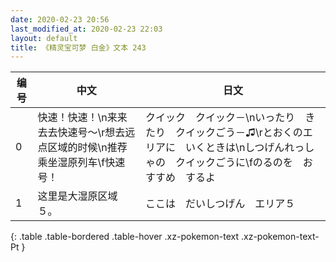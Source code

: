 ```yaml
---
date: 2020-02-23 20:56
last_modified_at: 2020-02-23 22:03
layout: default
title: 《精灵宝可梦 白金》文本 243
---
```

| 编号 | 中文 | 日文 |
| ---- | ---- | ---- |
| 0 | 快速！快速！\n来来去去快速号～\r想去远点区域的时候\n推荐乘坐湿原列车\f快速号！ | クイック　クイック－\nいったり　きたり　クイックごう－♫\rとおくのエリアに　いくときは\nしつげんれっしゃの　クイックごうに\fのるのを　おすすめ　するよ |
| 1 | 这里是大湿原区域５。 | ここは　だいしつげん　エリア５ |
{: .table .table-bordered .table-hover .xz-pokemon-text .xz-pokemon-text-Pt }